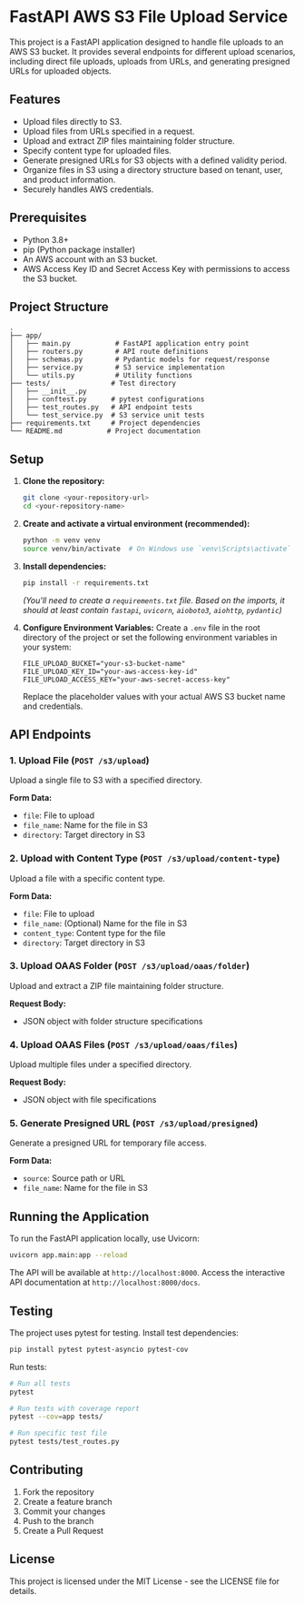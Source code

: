 # FastAPI AWS S3 File Upload Service

This project is a FastAPI application designed to handle file uploads to an AWS S3 bucket. It provides several endpoints for different upload scenarios, including direct file uploads, uploads from URLs, and generating presigned URLs for uploaded objects.

## Features

*   Upload files directly to S3.
*   Upload files from URLs specified in a request.
*   Upload and extract ZIP files maintaining folder structure.
*   Specify content type for uploaded files.
*   Generate presigned URLs for S3 objects with a defined validity period.
*   Organize files in S3 using a directory structure based on tenant, user, and product information.
*   Securely handles AWS credentials.

## Prerequisites

*   Python 3.8+
*   pip (Python package installer)
*   An AWS account with an S3 bucket.
*   AWS Access Key ID and Secret Access Key with permissions to access the S3 bucket.

## Project Structure

```
.
├── app/
│   ├── main.py           # FastAPI application entry point
│   ├── routers.py        # API route definitions
│   ├── schemas.py        # Pydantic models for request/response
│   ├── service.py        # S3 service implementation
│   └── utils.py          # Utility functions
├── tests/               # Test directory
│   ├── __init__.py
│   ├── conftest.py      # pytest configurations
│   ├── test_routes.py   # API endpoint tests
│   └── test_service.py  # S3 service unit tests
├── requirements.txt     # Project dependencies
└── README.md           # Project documentation
```

## Setup

1.  **Clone the repository:**
    ```bash
    git clone <your-repository-url>
    cd <your-repository-name>
    ```

2.  **Create and activate a virtual environment (recommended):**
    ```bash
    python -m venv venv
    source venv/bin/activate  # On Windows use `venv\Scripts\activate`
    ```

3.  **Install dependencies:**
    ```bash
    pip install -r requirements.txt
    ```
    *(You'll need to create a `requirements.txt` file. Based on the imports, it should at least contain `fastapi`, `uvicorn`, `aioboto3`, `aiohttp`, `pydantic`)*

4.  **Configure Environment Variables:**
    Create a `.env` file in the root directory of the project or set the following environment variables in your system:

    ```env
    FILE_UPLOAD_BUCKET="your-s3-bucket-name"
    FILE_UPLOAD_KEY_ID="your-aws-access-key-id"
    FILE_UPLOAD_ACCESS_KEY="your-aws-secret-access-key"
    ```
    Replace the placeholder values with your actual AWS S3 bucket name and credentials.

## API Endpoints

### 1. Upload File (`POST /s3/upload`)
Upload a single file to S3 with a specified directory.

**Form Data:**
- `file`: File to upload
- `file_name`: Name for the file in S3
- `directory`: Target directory in S3

### 2. Upload with Content Type (`POST /s3/upload/content-type`)
Upload a file with a specific content type.

**Form Data:**
- `file`: File to upload
- `file_name`: (Optional) Name for the file in S3
- `content_type`: Content type for the file
- `directory`: Target directory in S3

### 3. Upload OAAS Folder (`POST /s3/upload/oaas/folder`)
Upload and extract a ZIP file maintaining folder structure.

**Request Body:**
- JSON object with folder structure specifications

### 4. Upload OAAS Files (`POST /s3/upload/oaas/files`)
Upload multiple files under a specified directory.

**Request Body:**
- JSON object with file specifications

### 5. Generate Presigned URL (`POST /s3/upload/presigned`)
Generate a presigned URL for temporary file access.

**Form Data:**
- `source`: Source path or URL
- `file_name`: Name for the file in S3

## Running the Application

To run the FastAPI application locally, use Uvicorn:

```bash
uvicorn app.main:app --reload

```

The API will be available at `http://localhost:8000`. Access the interactive API documentation at `http://localhost:8000/docs`.

## Testing

The project uses pytest for testing. Install test dependencies:

```bash
pip install pytest pytest-asyncio pytest-cov
```

Run tests:

```bash
# Run all tests
pytest

# Run tests with coverage report
pytest --cov=app tests/

# Run specific test file
pytest tests/test_routes.py
```

## Contributing

1. Fork the repository
2. Create a feature branch
3. Commit your changes
4. Push to the branch
5. Create a Pull Request

## License

This project is licensed under the MIT License - see the LICENSE file for details.
